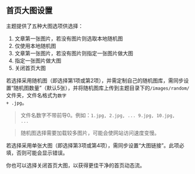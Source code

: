 ## 首页大图设置

主题提供了五种大图选项供选择：

 1. 文章第一张图片，若没有图片则选取本地随机图
 2. 仅使用本地随机图
 3. 文章第一张图片，若没有图片则指定一张图片做大图
 4. 指定一张图片做大图
 5. 关闭首页大图

若选择采用随机图（即选择第1项或第2项），并需定制自己的随机图库，需同步设置“随机图数量”（默认5张），并将随机图库上传到主题目录下的<code>/images/random/</code>文件夹，文件名格式为<code>数字 + .jpg</code>。

> 文件名数字不带前导0。例如：<code>1.jpg, 2.jpg, ... 9.jpg, 10.jpg, ...</code>

> 随机图选择需要加载较多图片，可能会使网站访问速度变慢。

若选择采用单张大图（即选择第3项或第4项），需同步设置“大图链接”。此项必填，否则可能会显示错误。

你也可以选择关闭首页大图，以获得更佳干净的首页动态流。